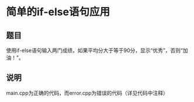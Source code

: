 # 简单的if-else语句应用
## 题目
使用if-else语句输入两门成绩，如果平均分大于等于90分，显示“优秀”，否则“加油！”。
## 说明
main.cpp为正确的代码，而error.cpp为错误的代码（详见代码中注释）
